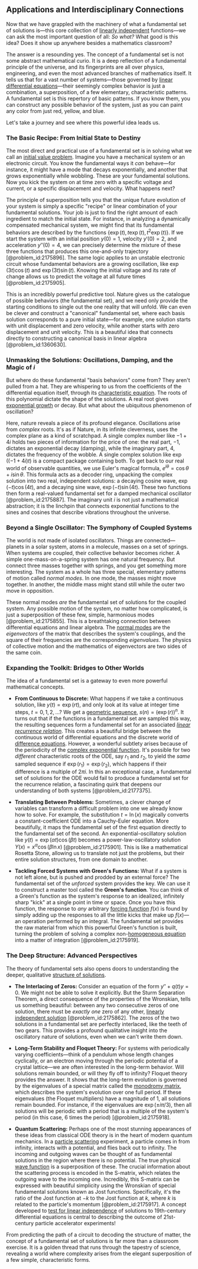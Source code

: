 ## Applications and Interdisciplinary Connections

Now that we have grappled with the machinery of what a fundamental set of solutions is—this core collection of [linearly independent](@article_id:147713) functions—we can ask the most important question of all: *So what?* What good is this idea? Does it show up anywhere besides a mathematics classroom?

The answer is a resounding yes. The concept of a fundamental set is not some abstract mathematical curio. It is a deep reflection of a fundamental principle of the universe, and its fingerprints are all over physics, engineering, and even the most advanced branches of mathematics itself. It tells us that for a vast number of systems—those governed by [linear differential equations](@article_id:149871)—their seemingly complex behavior is just a combination, a superposition, of a few elementary, characteristic patterns. A fundamental set is this repertory of basic patterns. If you know them, you can construct any possible behavior of the system, just as you can paint any color from just red, yellow, and blue.

Let's take a journey and see where this powerful idea leads us.

### The Basic Recipe: From Initial State to Destiny

The most direct and practical use of a fundamental set is in solving what we call an [initial value problem](@article_id:142259). Imagine you have a mechanical system or an electronic circuit. You know the fundamental ways it *can* behave—for instance, it might have a mode that decays exponentially, and another that grows exponentially while wobbling. These are your fundamental solutions. Now you kick the system on at time zero with a specific voltage and current, or a specific displacement and velocity. What happens next?

The principle of superposition tells you that the unique future evolution of your system is simply a specific "recipe" or linear combination of your fundamental solutions. Your job is just to find the right amount of each ingredient to match the initial state. For instance, in analyzing a dynamically compensated mechanical system, we might find that its fundamental behaviors are described by the functions $\{\exp(t), t\exp(t), t^2\exp(t)\}$. If we start the system with an initial position $y(0)=1$, velocity $y'(0)=2$, and acceleration $y''(0)=4$, we can precisely determine the mixture of these three functions that produces this one-and-only trajectory [@problem_id:2175896]. The same logic applies to an unstable electronic circuit whose fundamental behaviors are a growing oscillation, like $\exp(3t)\cos(t)$ and $\exp(3t)\sin(t)$. Knowing the initial voltage and its rate of change allows us to predict the voltage at all future times [@problem_id:2175905].

This is an incredibly powerful predictive tool. Nature gives us the catalogue of possible behaviors (the fundamental set), and we need only provide the starting conditions to single out the one reality that will unfold. We can even be clever and construct a "canonical" fundamental set, where each basis solution corresponds to a pure initial state—for example, one solution starts with unit displacement and zero velocity, while another starts with zero displacement and unit velocity. This is a beautiful idea that connects directly to constructing a canonical basis in linear algebra [@problem_id:1360630].

### Unmasking the Solutions: Oscillations, Damping, and the Magic of *i*

But where do these fundamental "basis behaviors" come from? They aren't pulled from a hat. They are whispering to us from the coefficients of the differential equation itself, through its [characteristic equation](@article_id:148563). The roots of this polynomial dictate the shape of the solutions. A real root gives [exponential growth](@article_id:141375) or decay. But what about the ubiquitous phenomenon of oscillation?

Here, nature reveals a piece of its profound elegance. Oscillations arise from *complex* roots. It's as if Nature, in its infinite cleverness, uses the complex plane as a kind of scratchpad. A single complex number like $-1+4i$ holds two pieces of information for the price of one: the real part, $-1$, dictates an exponential decay (damping), while the imaginary part, $4$, dictates the frequency of the wobble. A single complex solution like $\exp((-1+4i)t)$ is a compact package containing both. To get back to our real world of observable quantities, we use Euler's magical formula, $e^{i\theta} = \cos\theta + i\sin\theta$. This formula acts as a decoder ring, unpacking the complex solution into two real, independent solutions: a decaying cosine wave, $\exp(-t)\cos(4t)$, and a decaying sine wave, $\exp(-t)\sin(4t)$. These two functions then form a real-valued fundamental set for a damped mechanical oscillator [@problem_id:2175887]. The imaginary unit $i$ is not just a mathematical abstraction; it is the linchpin that connects exponential functions to the sines and cosines that describe vibrations throughout the universe.

### Beyond a Single Oscillator: The Symphony of Coupled Systems

The world is not made of isolated oscillators. Things are connected—planets in a solar system, atoms in a molecule, masses on a set of springs. When systems are coupled, their collective behavior becomes richer. A simple one-mass-on-a-spring system has one natural frequency. But connect three masses together with springs, and you get something more interesting. The system as a whole has three special, elementary patterns of motion called *normal modes*. In one mode, the masses might move together. In another, the middle mass might stand still while the outer two move in opposition.

These normal modes *are* the fundamental set of solutions for the coupled system. Any possible motion of the system, no matter how complicated, is just a superposition of these few, simple, harmonious modes [@problem_id:2175855]. This is a breathtaking connection between differential equations and linear algebra. The [normal modes](@article_id:139146) are the *eigenvectors* of the matrix that describes the system's couplings, and the square of their frequencies are the corresponding *eigenvalues*. The physics of collective motion and the mathematics of eigenvectors are two sides of the same coin.

### Expanding the Toolkit: Bridges to Other Worlds

The idea of a fundamental set is a gateway to even more powerful mathematical concepts.

*   **From Continuous to Discrete:** What happens if we take a continuous solution, like $y(t) = \exp(rt)$, and only look at its value at integer time steps, $t=0, 1, 2, \dots$? We get a [geometric sequence](@article_id:275886), $s(n) = (\exp(r))^n$. It turns out that if the functions in a fundamental set are sampled this way, the resulting sequences form a fundamental set for an associated *[linear recurrence relation](@article_id:179678)*. This creates a beautiful bridge between the continuous world of differential equations and the discrete world of [difference equations](@article_id:261683). However, a wonderful subtlety arises because of the periodicity of the [complex exponential function](@article_id:169302). It's possible for two *different* characteristic roots of the ODE, say $r_1$ and $r_2$, to yield the *same* sampled sequence if $\exp(r_1) = \exp(r_2)$, which happens if their difference is a multiple of $2\pi i$. In this an exceptional case, a fundamental set of solutions for the ODE would fail to produce a fundamental set for the recurrence relation, a fascinating quirk that deepens our understanding of both systems [@problem_id:2177375].

*   **Translating Between Problems:** Sometimes, a clever change of variables can transform a difficult problem into one we already know how to solve. For example, the substitution $t = \ln(x)$ magically converts a constant-coefficient ODE into a Cauchy-Euler equation. More beautifully, it maps the fundamental set of the first equation directly to the fundamental set of the second. An exponential-oscillatory solution like $y(t) = \exp(\alpha t)\cos(\beta t)$ becomes a power-law-oscillatory solution $Y(x) = x^{\alpha}\cos(\beta \ln x)$ [@problem_id:2175901]. This is like a mathematical Rosetta Stone, allowing us to translate not just the problems, but their entire solution structures, from one domain to another.

*   **Tackling Forced Systems with Green's Functions:** What if a system is not left alone, but is pushed and prodded by an external force? The fundamental set of the *unforced* system provides the key. We can use it to construct a master tool called the **Green's function**. You can think of a Green's function as the system's response to an idealized, infinitely sharp "kick" at a single point in time or space. Once you have this function, the response to *any* arbitrary [forcing function](@article_id:268399) $f(x)$ is found by simply adding up the responses to all the little kicks that make up $f(x)$—an operation performed by an integral. The fundamental set provides the raw material from which this powerful Green's function is built, turning the problem of solving a complex non-[homogeneous equation](@article_id:170941) into a matter of integration [@problem_id:2175919].

### The Deep Structure: Advanced Perspectives

The theory of fundamental sets also opens doors to understanding the deeper, qualitative [structure of solutions](@article_id:151541).

*   **The Interlacing of Zeros:** Consider an equation of the form $y'' + q(t)y = 0$. We might not be able to solve it explicitly. But the Sturm Separation Theorem, a direct consequence of the properties of the Wronskian, tells us something beautiful: between any two consecutive zeros of one solution, there must be *exactly one* zero of any other, [linearly independent solution](@article_id:173982) [@problem_id:2175862]. The zeros of the two solutions in a fundamental set are perfectly interlaced, like the teeth of two gears. This provides a profound qualitative insight into the oscillatory nature of solutions, even when we can't write them down.

*   **Long-Term Stability and Floquet Theory:** For systems with periodically varying coefficients—think of a pendulum whose length changes cyclically, or an electron moving through the periodic potential of a crystal lattice—we are often interested in the long-term behavior. Will solutions remain bounded, or will they fly off to infinity? Floquet theory provides the answer. It shows that the long-term evolution is governed by the eigenvalues of a special matrix called the [monodromy matrix](@article_id:272771), which describes the system's evolution over one full period. If these eigenvalues (the Floquet multipliers) have a magnitude of 1, all solutions remain bounded. For instance, if the eigenvalues are $\exp(\pm i\pi/3)$, then all solutions will be periodic with a period that is a multiple of the system's period (in this case, 6 times the period) [@problem_id:2175918].

*   **Quantum Scattering:** Perhaps one of the most stunning appearances of these ideas from classical ODE theory is in the heart of modern quantum mechanics. In a [particle scattering](@article_id:152447) experiment, a particle comes in from infinity, interacts with a potential, and flies back out to infinity. The incoming and outgoing waves can be thought of as fundamental solutions in the region where there is no potential. The true physical [wave function](@article_id:147778) is a superposition of these. The crucial information about the scattering process is encoded in the S-matrix, which relates the outgoing wave to the incoming one. Incredibly, this S-matrix can be expressed with beautiful simplicity using the Wronskian of special fundamental solutions known as Jost functions. Specifically, it's the ratio of the Jost function at $-k$ to the Jost function at $k$, where $k$ is related to the particle's momentum [@problem_id:2175917]. A concept developed to [test for linear independence](@article_id:177763) of solutions to 19th-century differential equations is central to describing the outcome of 21st-century particle accelerator experiments!

From predicting the path of a circuit to decoding the structure of matter, the concept of a fundamental set of solutions is far more than a classroom exercise. It is a golden thread that runs through the tapestry of science, revealing a world where complexity arises from the elegant superposition of a few simple, characteristic forms.